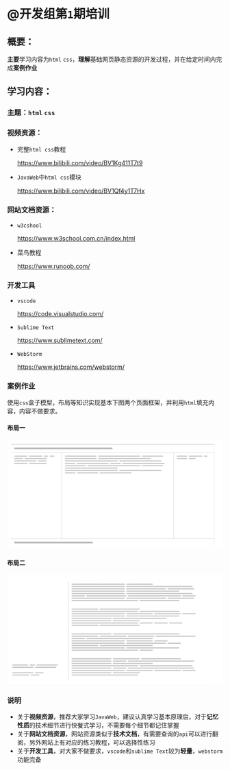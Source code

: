 # @开发组第`1`期培训

## 概要：

**主要**学习内容为`html` `css`，**理解**基础网页静态资源的开发过程，并在给定时间内完成**案例作业**

## 学习内容：

### 主题：`html` `css`

### 视频资源：

- 完整`html css`教程

  https://www.bilibili.com/video/BV1Kg411T7t9

- `JavaWeb`中`html css`模块

  https://www.bilibili.com/video/BV1Qf4y1T7Hx

### 网站文档资源：

- `w3cshool`

  https://www.w3school.com.cn/index.html

- 菜鸟教程

  https://www.runoob.com/

### 开发工具

- `vscode`

  https://code.visualstudio.com/

- `Sublime Text`

  https://www.sublimetext.com/

- `WebStorm`

  https://www.jetbrains.com/webstorm/

### 案例作业

使用`css`盒子模型，布局等知识实现基本下图两个页面框架，并利用`html`填充内容，内容不做要求。

#### 布局一

![avatar](../images/屏幕截图%202022-07-16%20191612.png)
#### 布局二

![avatar](../images/屏幕截图%202022-07-16%20191645.png)


### 说明

- 关于**视频资源**，推荐大家学习`JavaWeb`，建议认真学习基本原理后，对于**记忆性质**的技术细节进行快餐式学习，不需要每个细节都记住掌握
- 关于**网站文档资源**，网站资源类似于**技术文档**，有需要查询的`api`可以进行翻阅，另外网站上有对应的练习教程，可以选择性练习
- 关于**开发工具**，对大家不做要求，`vscode`和`sublime Text`较为**轻量**，`webstorm`功能完备